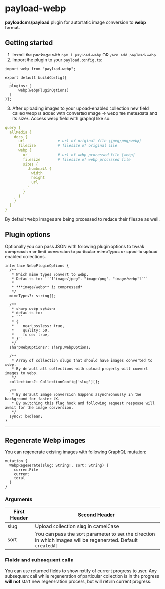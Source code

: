 # payload-webp
**payloadcms/payload** plugin for automatic image conversion to **webp** format.


## Getting started

1. Install the package with
```npm i payload-webp``` OR ```yarn add payload-webp```
2. Import the plugin to your ```payload.config.ts```:

```JS
import webp from "payload-webp";

export default buildConfig({
  ...
  plugins: [
      webp(webpPluginOptions)
  ]
)};
```
3. After uploading images to your upload-enabled collection new field called webp is added with converted image => webp file meteadata and its sizes. 
Access webp field with graphql like so:
```YAML
query {
  allMedia {
    docs {
      url               # url of original file [jpeg/png/webp]
      filesize          # filesize of original file
      webp {
        url             # url of webp processed file [webp]
        filesize        # filesize of webp processed file
        sizes {
          thumbnail {
            width
            height
            url
          }
        }
      }
    }
  }
}
```
By default webp images are being processed to reduce their filesize as well.

## Plugin options
Optionally you can pass JSON with following plugin options to tweak compression or limit conversion to particular mimeTypes or specific upload-enabled collections.
```JS
interface WebpPluginOptions {
  /**
   * Which mime types convert to webp.
   * Defaults to: ```["image/jpeg", "image/png", "image/webp"]```
   *
   * ***image/webp** is compressed*
   */
  mimeTypes?: string[];

  /**
   * sharp webp options
   * defaults to:
   * ```
   * {
   *    nearLossless: true,
   *    quality: 50,
   *    force: true,
   * }```
   */
  sharpWebpOptions?: sharp.WebpOptions;

  /**
   * Array of collection slugs that should have images converted to webp.
   * By default all collections with upload property will convert images to webp.
   */
  collections?: CollectionConfig['slug'][];

  /**
   * By default image conversion happens asynchronously in the background for faster UX.
   * By switching this flag hook and following request response will await for the image conversion.
   */
  sync?: boolean;
}
```
---
## Regenerate Webp images

You can regenerate existing images with following GraphQL mutation:

```JS
mutation {
  WebpRegenerate(slug: String!, sort: String) {
    currentFile
    current
    total
  }
}
```
### Arguments
First Header  | Second Header
------------- | -------------
slug  | Upload collection slug in camelCase
sort  | You can pass the sort parameter to set the direction in which images will be regenerated. Default: ```createdAt```

### Fields and subsequent calls
You can use returned fields to show notify of current progress to user.
Any subsequent call while regeneration of particular collection is in the progress **will not** start new regeneration process, but will return current progress.
